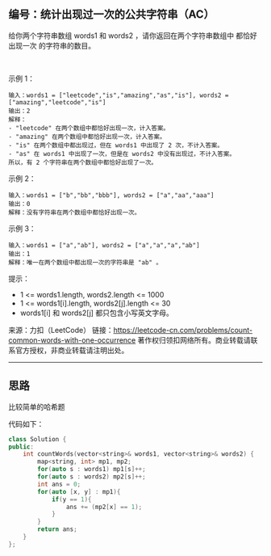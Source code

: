 ## 编号：统计出现过一次的公共字符串（AC）

给你两个字符串数组 words1 和 words2 ，请你返回在两个字符串数组中 都恰好出现一次 的字符串的数目。

 

示例 1：
```
输入：words1 = ["leetcode","is","amazing","as","is"], words2 = ["amazing","leetcode","is"]
输出：2
解释：
- "leetcode" 在两个数组中都恰好出现一次，计入答案。
- "amazing" 在两个数组中都恰好出现一次，计入答案。
- "is" 在两个数组中都出现过，但在 words1 中出现了 2 次，不计入答案。
- "as" 在 words1 中出现了一次，但是在 words2 中没有出现过，不计入答案。
所以，有 2 个字符串在两个数组中都恰好出现了一次。
```
示例 2：
```
输入：words1 = ["b","bb","bbb"], words2 = ["a","aa","aaa"]
输出：0
解释：没有字符串在两个数组中都恰好出现一次。
```
示例 3：
```
输入：words1 = ["a","ab"], words2 = ["a","a","a","ab"]
输出：1
解释：唯一在两个数组中都出现一次的字符串是 "ab" 。
```
提示：

* 1 <= words1.length, words2.length <= 1000
* 1 <= words1[i].length, words2[j].length <= 30
* words1[i] 和 words2[j] 都只包含小写英文字母。

来源：力扣（LeetCode）
链接：https://leetcode-cn.com/problems/count-common-words-with-one-occurrence
著作权归领扣网络所有。商业转载请联系官方授权，非商业转载请注明出处。

---
## 思路

比较简单的哈希题

代码如下：
```c++
class Solution {
public:
    int countWords(vector<string>& words1, vector<string>& words2) {
        map<string, int> mp1, mp2;
        for(auto s : words1) mp1[s]++;
        for(auto s : words2) mp2[s]++;
        int ans = 0;
        for(auto [x, y] : mp1){
            if(y == 1){
                ans += (mp2[x] == 1);
            }
        }
        return ans;
    }
};
```